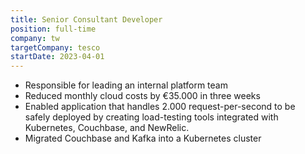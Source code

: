 ```yaml
---
title: Senior Consultant Developer
position: full-time
company: tw
targetCompany: tesco
startDate: 2023-04-01
---
```

- Responsible for leading an internal platform team
- Reduced monthly cloud costs by €35.000 in three weeks
- Enabled application that handles 2.000 request-per-second to be safely deployed by creating load-testing tools integrated with Kubernetes, Couchbase, and NewRelic.
- Migrated Couchbase and Kafka into a Kubernetes cluster
